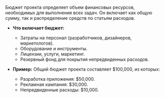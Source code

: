 Бюджет проекта определяет объем финансовых ресурсов, необходимых для выполнения всех задач. Он включает как общую сумму, так и распределение средств по статьям расходов.

- **Что включает бюджет:**
    
    - Затраты на персонал (разработчиков, дизайнеров, маркетологов).
    - Оборудование и инструменты.
    - Лицензии, услуги, маркетинг.
    - Резервный фонд для покрытия непредвиденных расходов.
- **Пример:** Общий бюджет проекта составляет $100,000, из которых:
    
    - Разработка приложения: $50,000.
    - Рекламная кампания: $30,000.
    - Непредвиденные расходы: $10,000.